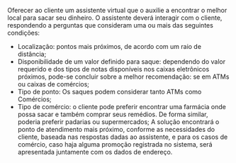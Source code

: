 Oferecer ao cliente um assistente virtual que o auxilie a encontrar o melhor local para sacar seu dinheiro. O assistente deverá interagir com o cliente, respondendo a perguntas que consideram uma ou mais das seguintes condições:

* Localização: pontos mais próximos, de acordo com um raio de distância;
* Disponibilidade de um valor definido para saque: dependendo do valor requerido e dos tipos de notas disponíveis nos caixas eletrônicos próximos, pode-se concluir sobre a melhor recomendação: se em ATMs ou caixas de comércios;
* Tipo de ponto: Os saques podem considerar tanto ATMs como Comércios;
* Tipo de comércio: o cliente pode preferir encontrar uma farmácia onde possa sacar e também comprar seus remédios. De forma similar, poderia preferir padarias ou supermercados; A solução encontrará o ponto de atendimento mais próximo, conforme as necessidades do cliente, baseada nas respostas dadas ao assistente, e para os casos de comércio, caso haja alguma promoção registrada no sistema, será apresentada juntamente com os dados de endereço.